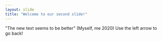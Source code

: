 ```yaml
---
layout: slide
title: "Welcome to our second slide!"
---
```

"The new text seems to be better" (Myself, me 2020)
Use the left arrow to go back!
